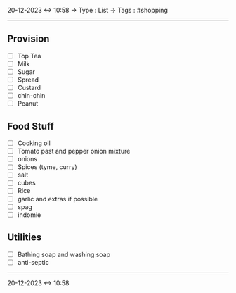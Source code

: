 20-12-2023 <-> 10:58
-> Type : List
-> Tags : #shopping

---
## Provision
- [ ] Top Tea
- [ ] Milk
- [ ] Sugar
- [ ] Spread
- [ ] Custard
- [ ] chin-chin 
- [ ] Peanut 

## Food Stuff
- [ ] Cooking oil
- [ ] Tomato past and pepper onion mixture 
- [ ] onions 
- [ ] Spices (tyme, curry)
- [ ] salt
- [ ] cubes
- [ ] Rice 
- [ ] garlic and extras if possible
- [ ] spag
- [ ] indomie

## Utilities
- [ ] Bathing soap and washing soap 
- [ ] anti-septic 

---
20-12-2023 <-> 10:58